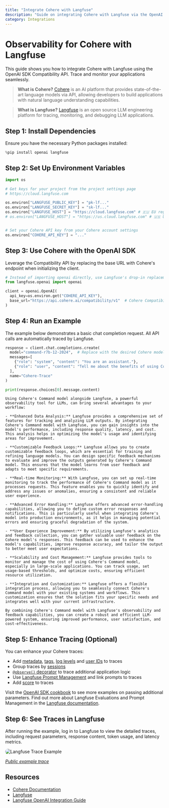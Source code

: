 ```yaml
---
title: "Integrate Cohere with Langfuse"
description: "Guide on integrating Cohere with Langfuse via the OpenAI SDK for observability and debugging."
category: Integrations
---
```


# Observability for Cohere with Langfuse

This guide shows you how to integrate Cohere with Langfuse using the OpenAI SDK Compatibility API. Trace and monitor your applications seamlessly.

> **What is Cohere?** [Cohere](https://docs.cohere.com/docs/) is an AI platform that provides state-of-the-art language models via API, allowing developers to build applications with natural language understanding capabilities.

> **What is Langfuse?** [Langfuse](https://langfuse.com) is an open source LLM engineering platform for tracing, monitoring, and debugging LLM applications.

## Step 1: Install Dependencies

Ensure you have the necessary Python packages installed:


```python
%pip install openai langfuse
```

## Step 2: Set Up Environment Variables


```python
import os

# Get keys for your project from the project settings page
# https://cloud.langfuse.com

os.environ["LANGFUSE_PUBLIC_KEY"] = "pk-lf..." 
os.environ["LANGFUSE_SECRET_KEY"] = "sk-lf..." 
os.environ["LANGFUSE_HOST"] = "https://cloud.langfuse.com" # 🇪🇺 EU region
# os.environ["LANGFUSE_HOST"] = "https://us.cloud.langfuse.com" # 🇺🇸 US region


# Set your Cohere API key from your Cohere account settings
os.environ["COHERE_API_KEY"] = "..."

```

## Step 3: Use Cohere with the OpenAI SDK

Leverage the Compatibility API by replacing the base URL with Cohere's endpoint when initializing the client.


```python
# Instead of importing openai directly, use Langfuse's drop-in replacement
from langfuse.openai import openai

client = openai.OpenAI(
  api_key=os.environ.get("COHERE_API_KEY"),
  base_url="https://api.cohere.ai/compatibility/v1"  # Cohere Compatibility API endpoint
)
```

## Step 4: Run an Example

The example below demonstrates a basic chat completion request. All API calls are automatically traced by Langfuse.


```python
response = client.chat.completions.create(
  model="command-r7b-12-2024",  # Replace with the desired Cohere model
  messages=[
    {"role": "system", "content": "You are an assistant."},
    {"role": "user", "content": "Tell me about the benefits of using Cohere with Langfuse."}
  ],
  name="Cohere-Trace"
)

print(response.choices[0].message.content)

```

    Using Cohere's Command model alongside Langfuse, a powerful observability tool for LLMs, can bring several advantages to your workflow:
    
    - **Enhanced Data Analysis:** Langfuse provides a comprehensive set of features for tracking and analyzing LLM outputs. By integrating Cohere's Command model with Langfuse, you can gain insights into the model's performance, including response quality, latency, and cost. This analysis helps in optimizing the model's usage and identifying areas for improvement.
    
    - **Customizable Feedback Loops:** Langfuse allows you to create customizable feedback loops, which are essential for training and refining language models. You can design specific feedback mechanisms to evaluate and improve the outputs generated by Cohere's Command model. This ensures that the model learns from user feedback and adapts to meet specific requirements.
    
    - **Real-time Monitoring:** With Langfuse, you can set up real-time monitoring to track the performance of Cohere's Command model as it processes requests. This feature enables you to quickly identify and address any issues or anomalies, ensuring a consistent and reliable user experience.
    
    - **Advanced Error Handling:** Langfuse offers advanced error-handling capabilities, allowing you to define custom error responses and notifications. This is particularly useful when integrating Cohere's model into production environments, as it helps in managing potential errors and ensuring graceful degradation of the system.
    
    - **User Experience Improvement:** By utilizing Langfuse's analytics and feedback collection, you can gather valuable user feedback on the Cohere model's responses. This feedback can be used to enhance the model's capabilities, improve response accuracy, and tailor the output to better meet user expectations.
    
    - **Scalability and Cost Management:** Langfuse provides tools to monitor and manage the cost of using Cohere's Command model, especially in large-scale applications. You can track usage, set usage-based thresholds, and optimize costs, ensuring efficient resource utilization.
    
    - **Integration and Customization:** Langfuse offers a flexible integration process, allowing you to seamlessly connect Cohere's Command model with your existing systems and workflows. This customization ensures that the solution fits your specific needs and integrates well with your current infrastructure.
    
    By combining Cohere's Command model with Langfuse's observability and feedback capabilities, you can create a robust and efficient LLM-powered system, ensuring improved performance, user satisfaction, and cost-effectiveness.


## Step 5: Enhance Tracing (Optional)

You can enhance your Cohere traces:

- Add [metadata](https://langfuse.com/docs/tracing-features/metadata), [tags](https://langfuse.com/docs/tracing-features/tags), [log levels](https://langfuse.com/docs/tracing-features/log-levels) and [user IDs](https://langfuse.com/docs/tracing-features/users) to traces
- Group traces by [sessions](https://langfuse.com/docs/tracing-features/sessions)
- [`@observe()` decorator](https://langfuse.com/docs/sdk/python/decorators) to trace additional application logic
- Use [Langfuse Prompt Management](https://langfuse.com/docs/prompts/get-started) and link prompts to traces
- Add [score](https://langfuse.com/docs/scores/custom) to traces

Visit the [OpenAI SDK cookbook](https://langfuse.com/docs/integrations/openai/python/examples) to see more examples on passing additional parameters.
Find out more about Langfuse Evaluations and Prompt Management in the [Langfuse documentation](https://langfuse.com/docs).


## Step 6: See Traces in Langfuse

After running the example, log in to Langfuse to view the detailed traces, including request parameters, response content, token usage, and latency metrics.

<img src="https://langfuse.com/images/cookbook/integration_cohere/cohere-example-trace.png" alt="Langfuse Trace Example" style="border-radius: 8px;" />

_[Public example trace](https://cloud.langfuse.com/project/cloramnkj0002jz088vzn1ja4/traces/17d82424-f22f-46d1-a63b-6ec3e2c3da1e?timestamp=2025-03-05T11%3A35%3A26.398Z&observation=490e73b2-fdf5-40ad-95d7-a1d0bd054e0e)_

## Resources

- [Cohere Documentation](https://docs.cohere.com/docs/compatibility-api)
- [Langfuse](https://langfuse.com)
- [Langfuse OpenAI Integration Guide](https://langfuse.com/docs/integrations/openai/python/get-started)
